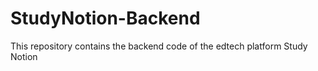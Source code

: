 # StudyNotion-Backend
This repository contains the backend code of the edtech platform Study Notion
